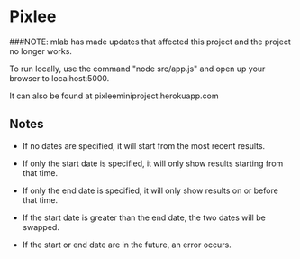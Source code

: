# Pixlee

###NOTE: mlab has made updates that affected this project and the project no longer works.

To run locally, use the command "node src/app.js" and open up your browser to localhost:5000. 

It can also be found at pixleeminiproject.herokuapp.com

## Notes 
- If no dates are specified, it will start from the most recent results. 
- If only the start date is specified, it will only show results starting from that time. 
- If only the end date is specified, it will only show results on or before that time. 

- If the start date is greater than the end date, the two dates will be swapped. 
- If the start or end date are in the future, an error occurs. 
